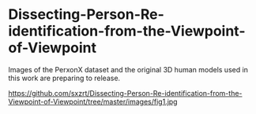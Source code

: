 # Dissecting-Person-Re-identification-from-the-Viewpoint-of-Viewpoint
Images of the PerxonX dataset and the original 3D human models used in this work are preparing to release.

https://github.com/sxzrt/Dissecting-Person-Re-identification-from-the-Viewpoint-of-Viewpoint/tree/master/images/fig1.jpg
